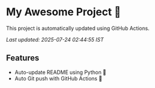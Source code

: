 # My Awesome Project 🚀

This project is automatically updated using GitHub Actions.

_Last updated: 2025-07-24 02:44:55 IST_

## Features
- Auto-update README using Python 🐍
- Auto Git push with GitHub Actions 🤖
